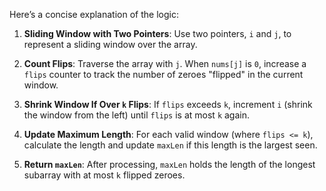Here’s a concise explanation of the logic:

1. **Sliding Window with Two Pointers**: Use two pointers, `i` and `j`, to represent a sliding window over the array.
   
2. **Count Flips**: Traverse the array with `j`. When `nums[j]` is `0`, increase a `flips` counter to track the number of zeroes "flipped" in the current window.

3. **Shrink Window If Over `k` Flips**: If `flips` exceeds `k`, increment `i` (shrink the window from the left) until `flips` is at most `k` again.

4. **Update Maximum Length**: For each valid window (where `flips <= k`), calculate the length and update `maxLen` if this length is the largest seen.

5. **Return `maxLen`**: After processing, `maxLen` holds the length of the longest subarray with at most `k` flipped zeroes.